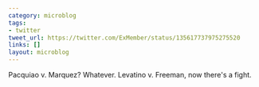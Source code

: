 ```yaml
---
category: microblog
tags:
- twitter
tweet_url: https://twitter.com/ExMember/status/135617737975275520
links: []
layout: microblog
---
```

Pacquiao v. Marquez? Whatever. Levatino v. Freeman, now there's a fight.
